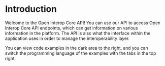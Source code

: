 # Introduction

Welcome to the Open Interop Core API! You can use our API to access Open Interop Core API endpoints, which can get information on various information in the platform. The API is also what the interface within the application uses in order to manage the interoperability layer.

You can view code examples in the dark area to the right, and you can switch the programming language of the examples with the tabs in the top right.
